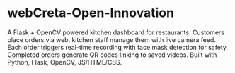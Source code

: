 # webCreta-Open-Innovation
A Flask + OpenCV powered kitchen dashboard for restaurants. Customers place orders via web, kitchen staff manage them with live camera feed. Each order triggers real-time recording with face mask detection for safety. Completed orders generate QR codes linking to saved videos. Built with Python, Flask, OpenCV, JS/HTML/CSS.
